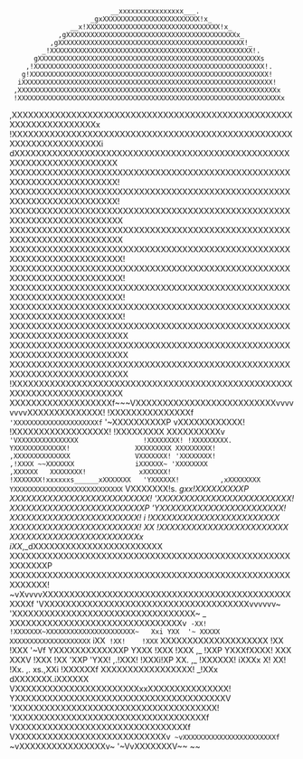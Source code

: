 
                             __xxxxxxxxxxxxxxxx___.
                        _gxXXXXXXXXXXXXXXXXXXXXXXXX!x_
                   __x!XXXXXXXXXXXXXXXXXXXXXXXXXXXXXXXXX!x_
                ,gXXXXXXXXXXXXXXXXXXXXXXXXXXXXXXXXXXXXXXXXXXx_
              ,gXXXXXXXXXXXXXXXXXXXXXXXXXXXXXXXXXXXXXXXXXXXXXX!_
            _!XXXXXXXXXXXXXXXXXXXXXXXXXXXXXXXXXXXXXXXXXXXXXXXXXX!.
          gXXXXXXXXXXXXXXXXXXXXXXXXXXXXXXXXXXXXXXXXXXXXXXXXXXXXXXXs
        ,!XXXXXXXXXXXXXXXXXXXXXXXXXXXXXXXXXXXXXXXXXXXXXXXXXXXXXXXXX!.
       g!XXXXXXXXXXXXXXXXXXXXXXXXXXXXXXXXXXXXXXXXXXXXXXXXXXXXXXXXXXX!
      iXXXXXXXXXXXXXXXXXXXXXXXXXXXXXXXXXXXXXXXXXXXXXXXXXXXXXXXXXXXXXX!
     ,XXXXXXXXXXXXXXXXXXXXXXXXXXXXXXXXXXXXXXXXXXXXXXXXXXXXXXXXXXXXXXXXx
     !XXXXXXXXXXXXXXXXXXXXXXXXXXXXXXXXXXXXXXXXXXXXXXXXXXXXXXXXXXXXXXXXXx
   ,XXXXXXXXXXXXXXXXXXXXXXXXXXXXXXXXXXXXXXXXXXXXXXXXXXXXXXXXXXXXXXXXXXXXx
   !XXXXXXXXXXXXXXXXXXXXXXXXXXXXXXXXXXXXXXXXXXXXXXXXXXXXXXXXXXXXXXXXXXXXXi
  dXXXXXXXXXXXXXXXXXXXXXXXXXXXXXXXXXXXXXXXXXXXXXXXXXXXXXXXXXXXXXXXXXXXXXXX
  XXXXXXXXXXXXXXXXXXXXXXXXXXXXXXXXXXXXXXXXXXXXXXXXXXXXXXXXXXXXXXXXXXXXXXXX!
  XXXXXXXXXXXXXXXXXXXXXXXXXXXXXXXXXXXXXXXXXXXXXXXXXXXXXXXXXXXXXXXXXXXXXXXX!
  XXXXXXXXXXXXXXXXXXXXXXXXXXXXXXXXXXXXXXXXXXXXXXXXXXXXXXXXXXXXXXXXXXXXXXXXX
  XXXXXXXXXXXXXXXXXXXXXXXXXXXXXXXXXXXXXXXXXXXXXXXXXXXXXXXXXXXXXXXXXXXXXXXXX
  XXXXXXXXXXXXXXXXXXXXXXXXXXXXXXXXXXXXXXXXXXXXXXXXXXXXXXXXXXXXXXXXXXXXXXXXX!
  XXXXXXXXXXXXXXXXXXXXXXXXXXXXXXXXXXXXXXXXXXXXXXXXXXXXXXXXXXXXXXXXXXXXXXXXX!
  XXXXXXXXXXXXXXXXXXXXXXXXXXXXXXXXXXXXXXXXXXXXXXXXXXXXXXXXXXXXXXXXXXXXXXXXX!
  XXXXXXXXXXXXXXXXXXXXXXXXXXXXXXXXXXXXXXXXXXXXXXXXXXXXXXXXXXXXXXXXXXXXXXXXX!
  XXXXXXXXXXXXXXXXXXXXXXXXXXXXXXXXXXXXXXXXXXXXXXXXXXXXXXXXXXXXXXXXXXXXXXXXXX
  XXXXXXXXXXXXXXXXXXXXXXXXXXXXXXXXXXXXXXXXXXXXXXXXXXXXXXXXXXXXXXXXXXXXXXXXXX
  XXXXXXXXXXXXXXXXXXXXXXXXXXXXXXXXXXXXXXXXXXXXXXXXXXXXXXXXXXXXXXXXXXXXXXXXXX
  !XXXXXXXXXXXXXXXXXXXXXXXXXXXXXXXXXXXXXXXXXXXXXXXXXXXXXXXXXXXXXXXXXXXXXXXXX
   XXXXXXXXXXXXXXXXXXXf~~~VXXXXXXXXXXXXXXXXXXXXXXXXXXvvvvvvvvXXXXXXXXXXXXXX!
   !XXXXXXXXXXXXXXXf`       'XXXXXXXXXXXXXXXXXXXXXf`          '~XXXXXXXXXXP
    vXXXXXXXXXXXX!            !XXXXXXXXXXXXXXXXXX!              !XXXXXXXXX
     XXXXXXXXXXv`              'VXXXXXXXXXXXXXXX                !XXXXXXXX!
     !XXXXXXXXX.                 YXXXXXXXXXXXXX!                XXXXXXXXX
      XXXXXXXXX!                 ,XXXXXXXXXXXXXX                VXXXXXXX!
      'XXXXXXXX!                ,!XXXX ~~XXXXXXX               iXXXXXX~
       'XXXXXXXX               ,XXXXXX   XXXXXXXX!             xXXXXXX!
        !XXXXXXX!xxxxxxs______xXXXXXXX   'YXXXXXX!          ,xXXXXXXXX
         YXXXXXXXXXXXXXXXXXXXXXXXXXXX`    VXXXXXXX!s. __gxx!XXXXXXXXXP
          XXXXXXXXXXXXXXXXXXXXXXXXXX!      'XXXXXXXXXXXXXXXXXXXXXXXXX!
          XXXXXXXXXXXXXXXXXXXXXXXXXP        'YXXXXXXXXXXXXXXXXXXXXXXX!
          XXXXXXXXXXXXXXXXXXXXXXXX!     i    !XXXXXXXXXXXXXXXXXXXXXXXX
          XXXXXXXXXXXXXXXXXXXXXXXX!     XX   !XXXXXXXXXXXXXXXXXXXXXXXX
          XXXXXXXXXXXXXXXXXXXXXXXXx_   iXX_,_dXXXXXXXXXXXXXXXXXXXXXXXX
          XXXXXXXXXXXXXXXXXXXXXXXXXXXXXXXXXXXXXXXXXXXXXXXXXXXXXXXXXXXP
          XXXXXXXXXXXXXXXXXXXXXXXXXXXXXXXXXXXXXXXXXXXXXXXXXXXXXXXXXXX!
           ~vXvvvvXXXXXXXXXXXXXXXXXXXXXXXXXXXXXXXXXXXXXXXXXXXXXXXXXXf
                    'VXXXXXXXXXXXXXXXXXXXXXXXXXXXXXXXXXXXXXXvvvvvv~
                      'XXXXXXXXXXXXXXXXXXXXXXXXXXXXXXXXXX~
                  _    XXXXXXXXXXXXXXXXXXXXXXXXXXXXXXXXv`
                 -XX!  !XXXXXXX~XXXXXXXXXXXXXXXXXXXXXX~   Xxi
                  YXX  '~ XXXXX XXXXXXXXXXXXXXXXXXXX`     iXX`
                  !XX!    !XXX` XXXXXXXXXXXXXXXXXXXX      !XX
                  !XXX    '~Vf  YXXXXXXXXXXXXXP YXXX     !XXX
                  !XXX  ,_      !XXP YXXXfXXXX!  XXX     XXXV
                  !XXX !XX           'XXP 'YXX!       ,.!XXX!
                  !XXXi!XP  XX.                  ,_  !XXXXXX!
                  iXXXx X!  XX! !Xx.  ,.     xs.,XXi !XXXXXXf
                   XXXXXXXXXXXXXXXXX! _!XXx  dXXXXXXX.iXXXXXX
                   VXXXXXXXXXXXXXXXXXXXXXXXxxXXXXXXXXXXXXXXX!
                   YXXXXXXXXXXXXXXXXXXXXXXXXXXXXXXXXXXXXXXXV
                    'XXXXXXXXXXXXXXXXXXXXXXXXXXXXXXXXXXXXXX!
                    'XXXXXXXXXXXXXXXXXXXXXXXXXXXXXXXXXXXXf
                       VXXXXXXXXXXXXXXXXXXXXXXXXXXXXXXXXf
                         VXXXXXXXXXXXXXXXXXXXXXXXXXXXXv`
                          ~vXXXXXXXXXXXXXXXXXXXXXXXf`
                              ~vXXXXXXXXXXXXXXXXv~
                                 '~VvXXXXXXXV~~
                                       ~~

